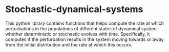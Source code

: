 # Stochastic-dynamical-systems
This python library contains functions that helps compute the rate at which perturbations in the populations of different states of dynamical system whether deterministic or stochastic evolves with time. Specifically, it computes if the perturbation results in the system moving towards or away from the initial distribution and the rate at which this occurs.
